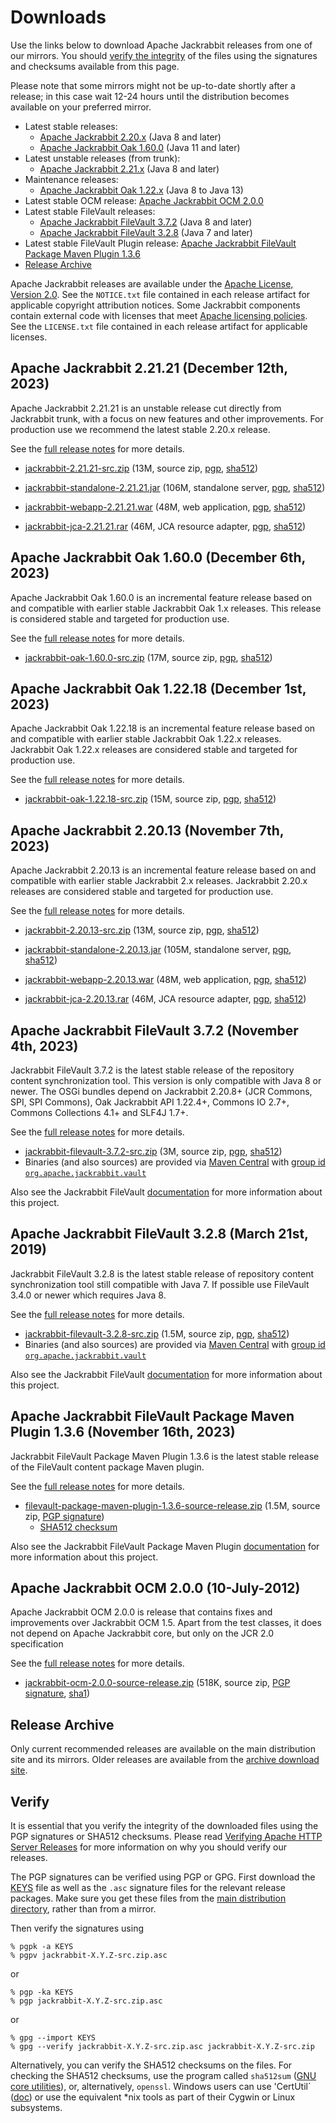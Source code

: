<!--
   Licensed to the Apache Software Foundation (ASF) under one or more
   contributor license agreements.  See the NOTICE file distributed with
   this work for additional information regarding copyright ownership.
   The ASF licenses this file to You under the Apache License, Version 2.0
   (the "License"); you may not use this file except in compliance with
   the License.  You may obtain a copy of the License at

       https://www.apache.org/licenses/LICENSE-2.0

   Unless required by applicable law or agreed to in writing, software
   distributed under the License is distributed on an "AS IS" BASIS,
   WITHOUT WARRANTIES OR CONDITIONS OF ANY KIND, either express or implied.
   See the License for the specific language governing permissions and
   limitations under the License.
-->

Downloads
=========

Use the links below to download Apache Jackrabbit releases from one of our
mirrors. You should [verify the integrity](#verify) of the files using
the signatures and checksums available from this page.

Please note that some mirrors might not be up-to-date shortly after a
release; in this case wait 12-24 hours until the distribution becomes available
on your preferred mirror.

* Latest stable releases:
    * [Apache Jackrabbit 2.20.x](#v2.20) (Java 8 and later)
    * [Apache Jackrabbit Oak 1.60.0](#latest) (Java 11 and later)
* Latest unstable releases (from trunk):
    * [Apache Jackrabbit 2.21.x](#v2.21) (Java 8 and later)
* Maintenance releases:
    * [Apache Jackrabbit Oak 1.22.x](#oak1.22) (Java 8 to Java 13)
* Latest stable OCM release: [Apache Jackrabbit OCM 2.0.0](#ocm)
* Latest stable FileVault releases:
    * [Apache Jackrabbit FileVault 3.7.2](#vlt) (Java 8 and later)
    * [Apache Jackrabbit FileVault 3.2.8](#vltjava7) (Java 7 and later)
* Latest stable FileVault Plugin release: [Apache Jackrabbit FileVault Package Maven Plugin 1.3.6](#vltplg)
* [Release Archive](#archive)

Apache Jackrabbit releases are available under the [Apache License, Version 2.0](https://www.apache.org/licenses/LICENSE-2.0).
See the `NOTICE.txt` file contained in each release artifact for applicable copyright attribution notices.
Some Jackrabbit components contain external code with licenses that meet [Apache licensing policies](https://www.apache.org/legal/resolved.html).
See the `LICENSE.txt` file contained in each release artifact for applicable licenses.




<a class='anchor' name='v2.21'></a>
Apache Jackrabbit 2.21.21 (December 12th, 2023)
-----------------------------------------------
Apache Jackrabbit 2.21.21 is an unstable release cut directly from
Jackrabbit trunk, with a focus on new features and other
improvements. For production use we recommend the latest stable 2.20.x
release.

See the [full release notes](https://downloads.apache.org/jackrabbit/2.21.21/RELEASE-NOTES.txt) for more details.

* [jackrabbit-2.21.21-src.zip](https://www.apache.org/dyn/closer.lua/jackrabbit/2.21.21/jackrabbit-2.21.21-src.zip)
    (13M, source zip, [pgp](https://downloads.apache.org/jackrabbit/2.21.21/jackrabbit-2.21.21-src.zip.asc), [sha512](https://downloads.apache.org/jackrabbit/2.21.21/jackrabbit-2.21.21-src.zip.sha512))

* [jackrabbit-standalone-2.21.21.jar](https://www.apache.org/dyn/closer.lua/jackrabbit/2.21.21/jackrabbit-standalone-2.21.21.jar)
    (106M, standalone server, [pgp](https://downloads.apache.org/jackrabbit/2.21.21/jackrabbit-standalone-2.21.21.jar.asc), [sha512](https://downloads.apache.org/jackrabbit/2.21.21/jackrabbit-standalone-2.21.21.jar.sha512))

* [jackrabbit-webapp-2.21.21.war](https://www.apache.org/dyn/closer.lua/jackrabbit/2.21.21/jackrabbit-webapp-2.21.21.war)
    (48M, web application, [pgp](https://downloads.apache.org/jackrabbit/2.21.21/jackrabbit-webapp-2.21.21.war.asc), [sha512](https://downloads.apache.org/jackrabbit/2.21.21/jackrabbit-webapp-2.21.21.war.sha512))

* [jackrabbit-jca-2.21.21.rar](https://www.apache.org/dyn/closer.lua/jackrabbit/2.21.21/jackrabbit-jca-2.21.21.rar)
    (46M, JCA resource adapter, [pgp](https://downloads.apache.org/jackrabbit/2.21.21/jackrabbit-jca-2.21.21.rar.asc), [sha512](https://downloads.apache.org/jackrabbit/2.21.21/jackrabbit-jca-2.21.21.rar.sha512))
  



<a class='anchor' name='latest'></a>
Apache Jackrabbit Oak 1.60.0 (December 6th, 2023)
-------------------------------------------------
Apache Jackrabbit Oak 1.60.0 is an incremental feature release based
on and compatible with earlier stable Jackrabbit Oak 1.x
releases. This release is considered stable and targeted for
production use.

See the [full release notes](https://downloads.apache.org/jackrabbit/oak/1.60.0/RELEASE-NOTES.txt) for more details.

* [jackrabbit-oak-1.60.0-src.zip](https://www.apache.org/dyn/closer.lua/jackrabbit/oak/1.60.0/jackrabbit-oak-1.60.0-src.zip)
    (17M, source zip, [pgp](https://downloads.apache.org/jackrabbit/oak/1.60.0/jackrabbit-oak-1.60.0-src.zip.asc), [sha512](https://downloads.apache.org/jackrabbit/oak/1.60.0/jackrabbit-oak-1.60.0-src.zip.sha512))




<a class='anchor' name='oak1.22'></a>
Apache Jackrabbit Oak 1.22.18 (December 1st, 2023)
--------------------------------------------------
Apache Jackrabbit Oak 1.22.18 is an incremental feature release based on
and compatible with earlier stable Jackrabbit Oak 1.22.x
releases. Jackrabbit Oak 1.22.x releases are considered stable and
targeted for production use.

See the [full release notes](https://downloads.apache.org/jackrabbit/oak/1.22.18/RELEASE-NOTES.txt) for more details.

* [jackrabbit-oak-1.22.18-src.zip](https://www.apache.org/dyn/closer.lua/jackrabbit/oak/1.22.18/jackrabbit-oak-1.22.18-src.zip)
    (15M, source zip, [pgp](https://downloads.apache.org/jackrabbit/oak/1.22.18/jackrabbit-oak-1.22.18-src.zip.asc), [sha512](https://downloads.apache.org/jackrabbit/oak/1.22.18/jackrabbit-oak-1.22.18-src.zip.sha512))




<a class='anchor' name='v2.20'></a>
Apache Jackrabbit 2.20.13 (November 7th, 2023)
----------------------------------------------
Apache Jackrabbit 2.20.13 is an incremental feature release based on
and compatible with earlier stable Jackrabbit 2.x releases. Jackrabbit
2.20.x releases are considered stable and targeted for production use.

See the [full release notes](https://downloads.apache.org/jackrabbit/2.20.13/RELEASE-NOTES.txt) for more details.

* [jackrabbit-2.20.13-src.zip](https://www.apache.org/dyn/closer.lua/jackrabbit/2.20.13/jackrabbit-2.20.13-src.zip)
    (13M, source zip, [pgp](https://downloads.apache.org/jackrabbit/2.20.13/jackrabbit-2.20.13-src.zip.asc), [sha512](https://downloads.apache.org/jackrabbit/2.20.13/jackrabbit-2.20.13-src.zip.sha512))

* [jackrabbit-standalone-2.20.13.jar](https://www.apache.org/dyn/closer.lua/jackrabbit/2.20.13/jackrabbit-standalone-2.20.13.jar)
    (105M, standalone server, [pgp](https://downloads.apache.org/jackrabbit/2.20.13/jackrabbit-standalone-2.20.13.jar.asc), [sha512](https://downloads.apache.org/jackrabbit/2.20.13/jackrabbit-standalone-2.20.13.jar.sha512))

* [jackrabbit-webapp-2.20.13.war](https://www.apache.org/dyn/closer.lua/jackrabbit/2.20.13/jackrabbit-webapp-2.20.13.war)
    (48M, web application, [pgp](https://downloads.apache.org/jackrabbit/2.20.13/jackrabbit-webapp-2.20.13.war.asc), [sha512](https://downloads.apache.org/jackrabbit/2.20.13/jackrabbit-webapp-2.20.13.war.sha512))

* [jackrabbit-jca-2.20.13.rar](https://www.apache.org/dyn/closer.lua/jackrabbit/2.20.13/jackrabbit-jca-2.20.13.rar)
    (46M, JCA resource adapter, [pgp](https://downloads.apache.org/jackrabbit/2.20.13/jackrabbit-jca-2.20.13.rar.asc), [sha512](https://downloads.apache.org/jackrabbit/2.20.13/jackrabbit-jca-2.20.13.rar.sha512))




<a class='anchor' name='vlt'></a>
Apache Jackrabbit FileVault 3.7.2 (November 4th, 2023)
------------------------------------------------------
Jackrabbit FileVault 3.7.2 is the latest stable release of the repository content synchronization tool. This version is only compatible with Java 8 or newer. The OSGi bundles depend on Jackrabbit 2.20.8+ (JCR Commons, SPI, SPI Commons), Oak Jackrabbit API 1.22.4+, Commons IO 2.7+, Commons Collections 4.1+ and SLF4J 1.7+.

See the [full release notes](https://downloads.apache.org/jackrabbit/filevault/3.7.2/RELEASE-NOTES.txt) for more details.

* [jackrabbit-filevault-3.7.2-src.zip](https://www.apache.org/dyn/closer.lua/jackrabbit/filevault/3.7.2/jackrabbit-filevault-3.7.2-src.zip)
    (3M, source zip, [pgp](https://downloads.apache.org/jackrabbit/filevault/3.7.2/jackrabbit-filevault-3.7.2-src.zip.asc), [sha512](https://downloads.apache.org/jackrabbit/filevault/3.7.2/jackrabbit-filevault-3.7.2-src.zip.sha512))
* Binaries (and also sources) are provided via [Maven Central](https://central.sonatype.org/) with [group id `org.apache.jackrabbit.vault`](https://repo1.maven.org/maven2/org/apache/jackrabbit/vault/)

Also see the Jackrabbit FileVault [documentation](/filevault/index.html) for more information about this project.




<a class='anchor' name='vltjava7'></a>
Apache Jackrabbit FileVault 3.2.8 (March 21st, 2019)
--------------------------------------------------
Jackrabbit FileVault 3.2.8 is the latest stable release of repository content synchronization tool still compatible with Java 7. If possible use FileVault 3.4.0 or newer which requires Java 8.

See the [full release notes](https://downloads.apache.org/jackrabbit/filevault/3.2.8/RELEASE-NOTES.txt) for more details.

* [jackrabbit-filevault-3.2.8-src.zip](https://www.apache.org/dyn/closer.lua/jackrabbit/filevault/3.2.8/jackrabbit-filevault-3.2.8-src.zip)
    (1.5M, source zip, [pgp](https://downloads.apache.org/jackrabbit/filevault/3.2.8/jackrabbit-filevault-3.2.8-src.zip.asc), [sha512](https://downloads.apache.org/jackrabbit/filevault/3.2.8/jackrabbit-filevault-3.2.8-src.zip.sha512))
* Binaries (and also sources) are provided via [Maven Central](https://central.sonatype.org/) with [group id `org.apache.jackrabbit.vault`](https://repo1.maven.org/maven2/org/apache/jackrabbit/vault/)

Also see the Jackrabbit FileVault [documentation](/filevault/index.html) for more information about this project.




<a class='anchor' name='vltplg'></a>
Apache Jackrabbit FileVault Package Maven Plugin 1.3.6 (November 16th, 2023)
------------------------------------------------------------------------
Jackrabbit FileVault Package Maven Plugin 1.3.6 is the latest stable release of the FileVault content package Maven plugin.

See the [full release notes](https://downloads.apache.org/jackrabbit/filevault-package-maven-plugin/1.3.6/RELEASE-NOTES.md) for more details.

* [filevault-package-maven-plugin-1.3.6-source-release.zip](https://www.apache.org/dyn/closer.lua/jackrabbit/filevault-package-maven-plugin/1.3.6/filevault-package-maven-plugin-1.3.6-source-release.zip)
    (1.5M, source zip, [PGP signature](https://downloads.apache.org/jackrabbit/filevault-package-maven-plugin/1.3.6/filevault-package-maven-plugin-1.3.6-source-release.zip.asc))
    * [SHA512 checksum](https://downloads.apache.org/jackrabbit/filevault-package-maven-plugin/1.3.6/filevault-package-maven-plugin-1.3.6-source-release.zip.sha512)

Also see the Jackrabbit FileVault Package Maven Plugin [documentation](/filevault-package-maven-plugin/index.html) for more information about this project.




<a class='anchor' name='ocm'></a>
Apache Jackrabbit OCM 2.0.0 (10-July-2012)
------------------------------------------
Apache Jackrabbit OCM 2.0.0  is release that contains fixes and improvements over Jackrabbit OCM 1.5.
Apart from the test classes, it does not depend on Apache Jackrabbit core, but only on the JCR 2.0 specification

See the [full release notes](https://downloads.apache.org/jackrabbit/ocm/2.0.0/RELEASE-NOTES.txt) for more details.

* [jackrabbit-ocm-2.0.0-source-release.zip](https://www.apache.org/dyn/closer.lua/jackrabbit/ocm/2.0.0/jackrabbit-ocm-2.0.0-source-release.zip)
    (518K, source zip, [PGP signature](https://downloads.apache.org/jackrabbit/ocm/2.0.0/jackrabbit-ocm-2.0.0-source-release.zip.asc), [sha1](https://downloads.apache.org/jackrabbit/ocm/2.0.0/jackrabbit-ocm-2.0.0-source-release.zip.sha1))


<a class='anchor' name='archive'></a>
Release Archive
---------------
Only current recommended releases are available on the main distribution
site and its mirrors. Older releases are available from the [archive download site](http://archive.apache.org/dist/jackrabbit/).


<a class='anchor' name='verify'></a>
Verify
------

It is essential that you verify the integrity of the downloaded files using the PGP signatures or SHA512 checksums.
Please read [Verifying Apache HTTP Server Releases](http://httpd.apache.org/dev/verification.html) for more information
on why you should verify our releases.

The PGP signatures can be verified using PGP or GPG. First download the [KEYS](https://downloads.apache.org/jackrabbit/KEYS)
file as well as the `.asc` signature files for the relevant release packages. Make sure you get these files from
the [main distribution directory](https://downloads.apache.org/jackrabbit/), rather than from a mirror.

Then verify the signatures using

    % pgpk -a KEYS
    % pgpv jackrabbit-X.Y.Z-src.zip.asc

or

    % pgp -ka KEYS
    % pgp jackrabbit-X.Y.Z-src.zip.asc

or

    % gpg --import KEYS
    % gpg --verify jackrabbit-X.Y.Z-src.zip.asc jackrabbit-X.Y.Z-src.zip


Alternatively, you can verify the SHA512 checksums on the files. For checking the SHA512 checksums, use the program
called `sha512sum` ([GNU core utilities](http://www.gnu.org/software/coreutils/)), or, alternatively, `openssl`.
Windows users can use 'CertUtil` ([doc](https://docs.microsoft.com/en-us/windows-server/administration/windows-commands/certutil))
or use the equivalent *nix tools as part of their Cygwin or Linux subsystems.
